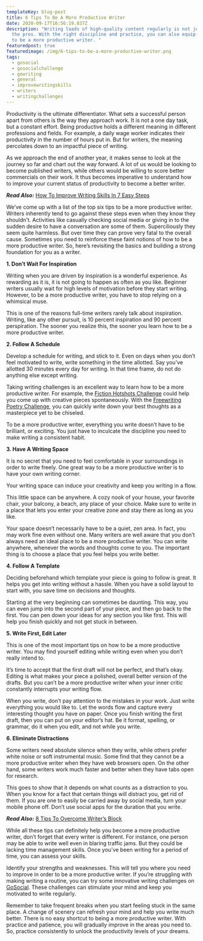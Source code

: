 ```yaml
---
templateKey: blog-post
title: 6 Tips To Be A More Productive Writer
date: 2020-09-17T16:56:19.837Z
description: "Writing loads of high-quality content regularly is not just for
  the pros. With the right discipline and practice, you can also equip yourself
  to be a more productive writer. "
featuredpost: true
featuredimage: /img/6-tips-to-be-a-more-productive-writer.png
tags:
  - gosocial
  - gosocialchallenge
  - gowriting
  - general
  - improvewritingskills
  - writers
  - writingchallenges
---
```

Productivity is the ultimate differentiator. What sets a successful person apart from others is the way they approach work. It is not a one day task, but a constant effort. Being productive holds a different meaning in different professions and fields. For example, a daily wage worker indicates their productivity in the number of hours put in. But for writers, the meaning percolates down to an impactful piece of writing.

As we approach the end of another year, it makes sense to look at the journey so far and chart out the way forward. A lot of us would be looking to become published writers, while others would be willing to score better commercials on their work. It thus becomes imperative to understand how to improve your current status of productivity to become a better writer.

***Read Also:*** [How To Improve Writing Skills In 7 Easy Steps](https://getgosocial.app/blog/2020-07-16-how-to-improve-writing-skills-in-7-easy-steps/)

We’ve come up with a list of the top six tips to be a more productive writer. Writers inherently tend to go against these steps even when they know they shouldn’t. Activities like casually checking social media or giving in to the sudden desire to have a conversation are some of them. Superciliously they seem quite harmless. But over time they can prove very fatal to the overall cause. Sometimes you need to reinforce these faint notions of how to be a more productive writer. So, here’s revisiting the basics and building a strong foundation for you as a writer.

**1. Don’t Wait For Inspiration**

Writing when you are driven by inspiration is a wonderful experience. As rewarding as it is, it is not going to happen as often as you like. Beginner writers usually wait for high levels of motivation before they start writing. However, to be a more productive writer, you have to stop relying on a whimsical muse.

This is one of the reasons full-time writers rarely talk about inspiration. Writing, like any other pursuit, is 10 percent inspiration and 90 percent perspiration. The sooner you realize this, the sooner you learn how to be a more productive writer.

**2. Follow A Schedule**

Develop a schedule for writing, and stick to it. Even on days when you don’t feel motivated to write, write something in the time allotted. Say you’ve allotted 30 minutes every day for writing. In that time frame, do not do anything else except writing.

Taking writing challenges is an excellent way to learn how to be a more productive writer. For example, the [Fiction Hotshots Challenge](https://getgosocial.app/blog/2020-07-22-Fiction-Hotshots-Writing-Challenge/) could help you come up with creative pieces spontaneously. With the [Freewriting Poetry Challenge](https://getgosocial.app/blog/2020-05-22-Freewriting-Poetry-Challenge/), you can quickly write down your best thoughts as a masterpiece yet to be chiseled.

To be a more productive writer, everything you write doesn’t have to be brilliant, or exciting. You just have to inculcate the discipline you need to make writing a consistent habit.

**3. Have A Writing Space**

It is no secret that you need to feel comfortable in your surroundings in order to write freely. One great way to be a more productive writer is to have your own writing corner.

Your writing space can induce your creativity and keep you writing in a flow.

This little space can be anywhere. A cozy nook of your house, your favorite chair, your balcony, a beach, any place of your choice. Make sure to write in a place that lets you enter your creative zone and stay there as long as you like.

Your space doesn’t necessarily have to be a quiet, zen area. In fact, you may work fine even without one. Many writers are well aware that you don’t always need an ideal place to be a more productive writer. You can write anywhere, whenever the words and thoughts come to you. The important thing is to choose a place that you feel helps you write better.

**4. Follow A Template**

Deciding beforehand which template your piece is going to follow is great. It helps you get into writing without a hassle. When you have a solid layout to start with, you save time on decisions and thoughts.

Starting at the very beginning can sometimes be daunting. This way, you can even jump into the second part of your piece, and then go back to the first. You can pen down your ideas for any section you like first. This will help you finish quickly and not get stuck in between.

**5. Write First, Edit Later**

This is one of the most important tips on how to be a more productive writer. You may find yourself editing while writing even when you don’t really intend to.

It’s time to accept that the first draft will not be perfect, and that’s okay. Editing is what makes your piece a polished, overall better version of the drafts. But you can’t be a more productive writer when your inner critic constantly interrupts your writing flow.

When you write, don’t pay attention to the mistakes in your work. Just write everything you would like to. Let the words flow and capture every interesting thought you have on paper. Once you finish writing the first draft, then you can put on your editor’s hat. Be it format, spelling, or grammar, do it when you edit, and not while you write.

**6. Eliminate Distractions**

Some writers need absolute silence when they write, while others prefer white noise or soft instrumental music. Some find that they cannot be a more productive writer when they have web browsers open. On the other hand, some writers work much faster and better when they have tabs open for research.

This goes to show that it depends on what counts as a distraction to you. When you know for a fact that certain things will distract you, get rid of them. If you are one to easily be carried away by social media, turn your mobile phone off. Don’t use social apps for the duration that you write.

***Read Also:*** [8 Tips To Overcome Writer’s Block](https://getgosocial.app/blog/8-tips-to-overcome-writer%E2%80%99s-block/)

While all these tips can definitely help you become a more productive writer, don’t forget that every writer is different. For instance, one person may be able to write well even in blaring traffic jams. But they could be lacking time management skills. Once you’ve been writing for a period of time, you can assess your skills.

Identify your strengths and weaknesses. This will tell you where you need to improve in order to be a more productive writer. If you’re struggling with making writing a routine, you can try some innovative writing challenges on [GoSocial](https://getgosocial.app/). These challenges can stimulate your mind and keep you motivated to write regularly.

Remember to take frequent breaks when you start feeling stuck in the same place. A change of scenery can refresh your mind and help you write much better. There is no easy shortcut to being a more productive writer. With practice and patience, you will gradually improve in the areas you need to. So, practice consistently to unlock the productivity levels of your dreams.